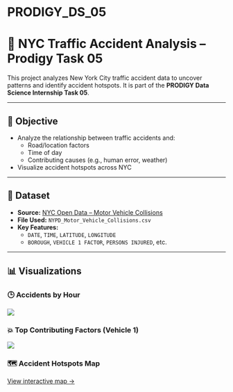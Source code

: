 # PRODIGY_DS_05
# 🚦 NYC Traffic Accident Analysis – Prodigy Task 05

This project analyzes New York City traffic accident data to uncover patterns and identify accident hotspots. It is part of the **PRODIGY Data Science Internship Task 05**.

---

## 📌 Objective

- Analyze the relationship between traffic accidents and:
  - Road/location factors
  - Time of day
  - Contributing causes (e.g., human error, weather)
- Visualize accident hotspots across NYC

---

## 📁 Dataset

- **Source:** [NYC Open Data – Motor Vehicle Collisions](https://www.kaggle.com/datasets/nypd/vehicle-collisions)
- **File Used:** `NYPD_Motor_Vehicle_Collisions.csv`
- **Key Features:**
  - `DATE`, `TIME`, `LATITUDE`, `LONGITUDE`
  - `BOROUGH`, `VEHICLE 1 FACTOR`, `PERSONS INJURED`, etc.

---

## 📊 Visualizations

### 🕒 Accidents by Hour
![](visualizations/accidents_by_hour.png)

### 💥 Top Contributing Factors (Vehicle 1)
![](visualizations/top_contributing_factors.png)

### 🗺️ Accident Hotspots Map
[View interactive map →](visualizations/accident_hotspots_map.html)
